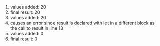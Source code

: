 1. values added: 20
2. final result: 20
3. values added: 20
4. causes an error since result is declared with let in a different block as the call to result in line 13
5. values added: 0
6. final result: 0
